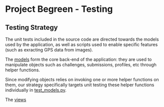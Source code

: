 # Project Begreen - Testing

## Testing Strategy

The unit tests included in the source code are directed towards the models used by the application, as well as scripts used to enable specific features (such as exracting GPS data from images).

The [models](./djangoApp/projectGreen/projectGreen/models.py) form the core back-end of the application: they are used to manipulate objects such as challenges, submissions,  profiles, etc through helper functions.

Since modifying objects relies on invoking one or more helper functions on them, our strategy specifically targets unit testing these helper functions individually in [test_models.py](./djangoApp/projectGreen/projectGreen/tests/test_models.py).

The [views](./djangoApp/projectGreen/projectGreen/views.py) 